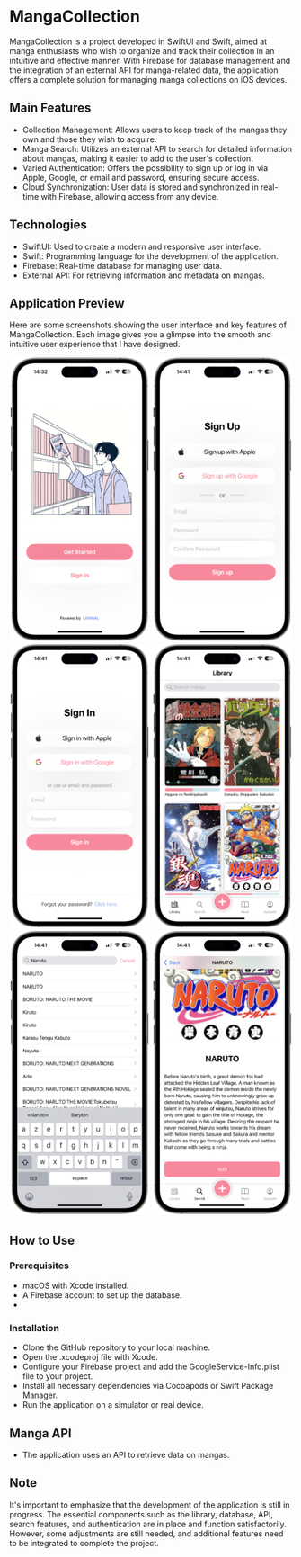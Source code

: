 # MangaCollection

MangaCollection is a project developed in SwiftUI and Swift, aimed at manga enthusiasts who wish to organize and track their collection in an intuitive and effective manner. With Firebase for database management and the integration of an external API for manga-related data, the application offers a complete solution for managing manga collections on iOS devices.

## Main Features


* Collection Management: Allows users to keep track of the mangas they own and those they wish to acquire.
* Manga Search: Utilizes an external API to search for detailed information about mangas, making it easier to add to the user's collection.
* Varied Authentication: Offers the possibility to sign up or log in via Apple, Google, or email and password, ensuring secure access.
* Cloud Synchronization: User data is stored and synchronized in real-time with Firebase, allowing access from any device.


## Technologies

* SwiftUI: Used to create a modern and responsive user interface.
* Swift: Programming language for the development of the application.
* Firebase: Real-time database for managing user data.
* External API: For retrieving information and metadata on mangas.

## Application Preview

Here are some screenshots showing the user interface and key features of MangaCollection. Each image gives you a glimpse into the smooth and intuitive user experience that I have designed.

<p align="center">
  <img src="https://github.com/hahajjaj/MangaCollection/blob/main/images/IMG_3395-portrait.png" alt="HomeScreen" width="250" height="auto">
  <img src="https://github.com/hahajjaj/MangaCollection/blob/main/images/IMG_3397-portrait.png" alt="SignIn Screen" width="250" height="auto">
  <img src="https://github.com/hahajjaj/MangaCollection/blob/main/images/IMG_3398-portrait.png" alt="SignUp Screen" width="250" height="auto">
  <img src="https://github.com/hahajjaj/MangaCollection/blob/main/images/IMG_3399-portrait.png" alt="Library Screen" width="250" height="auto">
  <img src="https://github.com/hahajjaj/MangaCollection/blob/main/images/IMG_3400-portrait.png" alt="Search Screen" width="250" height="auto">
  <img src="https://github.com/hahajjaj/MangaCollection/blob/main/images/IMG_3401-portrait.png" alt="Manga Screen" width="250" height="auto">
</p>

## How to Use

### Prerequisites

* macOS with Xcode installed.
* A Firebase account to set up the database.
* 
### Installation

* Clone the GitHub repository to your local machine.
* Open the .xcodeproj file with Xcode.
* Configure your Firebase project and add the GoogleService-Info.plist file to your project.
* Install all necessary dependencies via Cocoapods or Swift Package Manager.
* Run the application on a simulator or real device.

## Manga API

* The application uses an API to retrieve data on mangas.

## Note

It's important to emphasize that the development of the application is still in progress. The essential components such as the library, database, API, search features, and authentication are in place and function satisfactorily. However, some adjustments are still needed, and additional features need to be integrated to complete the project.
